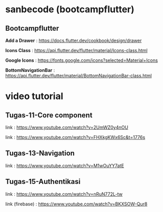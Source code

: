 # sanbecode (bootcampflutter)
## Bootcampflutter
**Add a Drawer** : https://docs.flutter.dev/cookbook/design/drawer

**Icons Class** : https://api.flutter.dev/flutter/material/Icons-class.html 

**Google Icons** : https://fonts.google.com/icons?selected=Material+Icons

**BottomNavigationBar** : https://api.flutter.dev/flutter/material/BottomNavigationBar-class.html

# video tutorial
 ## Tugas-11-Core component
   link : https://www.youtube.com/watch?v=2UmWZ0y4nOU
   
   link : https://www.youtube.com/watch?v=FHXkgKWx6Sc&t=1776s
 ## Tugas-13-Navigation
   link : https://www.youtube.com/watch?v=M1wOuYY7atE
 
 ## Tugas-15-Authentikasi
   link : https://www.youtube.com/watch?v=nRuN772L-tw
   
   link (firebase) : https://www.youtube.com/watch?v=BKXSOW-Qur8
   
    
